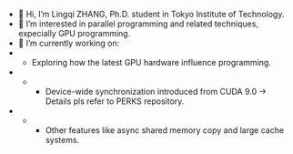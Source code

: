 - 👋 Hi, I’m Lingqi ZHANG, Ph.D. student in Tokyo Institute of Technology. 
- 👀 I’m interested in parallel programming and related techniques, expecially GPU programming. 
- 🌱 I’m currently working on:
- - Exploring how the latest GPU hardware influence programming. 
- - - Device-wide synchronization introduced from CUDA 9.0 -> Details pls refer to PERKS repository. 
- - - Other features like async shared memory copy and large cache systems. 

<!---
neozhang307/neozhang307 is a ✨ special ✨ repository because its `README.md` (this file) appears on your GitHub profile.
You can click the Preview link to take a look at your changes.
--->
